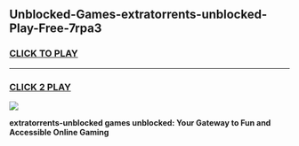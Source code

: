 
## Unblocked-Games-extratorrents-unblocked-Play-Free-7rpa3
<h3>
<a href="https://premium76.site?title=extratorrents-unblocked&ref=12A">CLICK TO PLAY</a></h3>
<hr>

<h3>
<a href="https://premium76.site?title=extratorrents-unblocked&ref=12A">CLICK 2 PLAY</a>
  
</h3>

<a href="https://premium76.site?title=extratorrents-unblocked&ref=12A"><img src="https://clearcache.store/games.png"></a>


**extratorrents-unblocked games unblocked: Your Gateway to Fun and Accessible Online Gaming**
